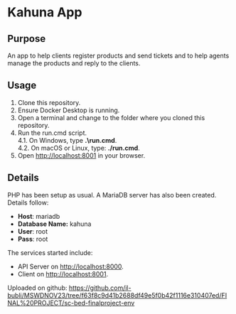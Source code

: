 # Kahuna App

## Purpose

An app to help clients register products and send tickets and to help agents manage the products and reply to the clients. 

## Usage

1. Clone this repository.
2. Ensure Docker Desktop is running.
3. Open a terminal and change to the folder where you cloned this repository.
4. Run the run.cmd script.  
    4.1. On Windows, type **.\run.cmd**.    
    4.2. On macOS or Linux, type: **./run.cmd**.
5. Open [http://localhost:8001](https://localhost:8001) in your browser.

## Details

PHP has been setup as usual. A MariaDB server has also been created. Details follow:

- **Host**: mariadb
- **Database Name:** kahuna
- **User**: root
- **Pass**: root

The services started include:
- API Server on [http://localhost:8000](https://localhost:8000).
- Client on [http://localhost:8001](https://localhost:8001).

Uploaded on github:
https://github.com/il-bubli/MSWDNOV23/tree/f63f8c9d41b2688df49e5f0b42f1116e310407ed/FINAL%20PROJECT/sc-bed-finalproject-env